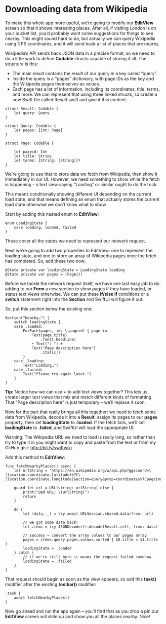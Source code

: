 # Downloading data from Wikipedia

To make this whole app more useful, we’re going to modify our **EditView** screen so that it shows interesting places. After all, if visiting London is on your bucket list, you’d probably want some suggestions for things to see nearby. This might sound hard to do, but actually we can query Wikipedia using GPS coordinates, and it will send back a list of places that are nearby.

Wikipedia’s API sends back JSON data in a precise format, so we need to do a little work to define **Codable** structs capable of storing it all. The structure is this:

- The main result contains the result of our query in a key called “query”.
- Inside the query is a “pages” dictionary, with page IDs as the key and the Wikipedia pages themselves as values.
- Each page has a lot of information, including its coordinates, title, terms, and more.
We can represent that using three linked structs, so create a new Swift file called Result.swift and give it this content:
```
struct Result: Codable {
    let query: Query
}

struct Query: Codable {
    let pages: [Int: Page]
}

struct Page: Codable {

    let pageid: Int
    let title: String
    let terms: [String: [String]]?
}
```
We’re going to use that to store data we fetch from Wikipedia, then show it immediately in our UI. However, we need something to show while the fetch is happening – a text view saying “Loading” or similar ought to do the trick.

This means conditionally showing different UI depending on the current load state, and that means defining an enum that actually stores the current load state otherwise we don’t know what to show.

Start by adding this nested enum to **EditView**:
```
enum LoadingState {
    case loading, loaded, failed
}
```
Those cover all the states we need to represent our network request.

Next we’re going to add two properties to EditView: one to represent the loading state, and one to store an array of Wikipedia pages once the fetch has completed. So, add these two now:
```
@State private var loadingState = LoadingState.loading
@State private var pages = [Page]()
```
Before we tackle the network request itself, we have one last easy job to do: adding to our **Form** a new section to show pages if they have loaded, or status text views otherwise. We can put these **if/else if** conditions or a **switch** statement right into the **Section** and SwiftUI will figure it out.

So, put this section below the existing one:
```
Section("Nearby…") {
    switch loadingState {
    case .loaded:
        ForEach(pages, id: \.pageid) { page in
            Text(page.title)
                .font(.headline)
            + Text(": ") +
            Text("Page description here")
                .italic()
        }
    case .loading:
        Text("Loading…")
    case .failed:
        Text("Please try again later.")
    }
}
```
**Tip:** Notice how we can use **+** to add text views together? This lets us create larger text views that mix and match different kinds of formatting. That “Page description here” is just temporary – we’ll replace it soon.

Now for the part that really brings all this together: we need to fetch some data from Wikipedia, decode it into a **Result**, assign its pages to our **pages** property, then set **loadingState** to **.loaded**. If the fetch fails, we’ll set **loadingState** to **.failed**, and SwiftUI will load the appropriate UI.

Warning: The Wikipedia URL we need to load is really long, so rather than try to type it in you might want to copy and paste from the text or from my GitHub gist: http://bit.ly/swiftwiki.

Add this method to **EditView**:
```
func fetchNearbyPlaces() async {
    let urlString = "https://en.wikipedia.org/w/api.php?ggscoord=\(location.coordinate.latitude)%7C\(location.coordinate.longitude)&action=query&prop=coordinates%7Cpageimages%7Cpageterms&colimit=50&piprop=thumbnail&pithumbsize=500&pilimit=50&wbptterms=description&generator=geosearch&ggsradius=10000&ggslimit=50&format=json"

    guard let url = URL(string: urlString) else {
        print("Bad URL: \(urlString)")
        return
    }

    do {
        let (data, _) = try await URLSession.shared.data(from: url)

        // we got some data back!
        let items = try JSONDecoder().decode(Result.self, from: data)

        // success – convert the array values to our pages array
        pages = items.query.pages.values.sorted { $0.title < $1.title }
        loadingState = .loaded
    } catch {
        // if we're still here it means the request failed somehow
        loadingState = .failed
    }
}
```
That request should begin as soon as the view appears, so add this ****task()**** modifier after the existing ****toolbar()**** modifier:
```
.task {
    await fetchNearbyPlaces()
}
```
Now go ahead and run the app again – you’ll find that as you drop a pin our **EditView** screen will slide up and show you all the places nearby. Nice!

